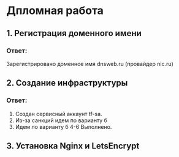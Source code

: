 # Дпломная работа

## 1.  Регистрация доменного имени

### Ответ:

Зарегистрировано доменное имя dnsweb.ru (провайдер nic.ru)


## 2. Создание инфраструктуры

### Ответ:

1. Создан сервисный аккаунт tf-sa.
2. Из-за санкций идем по варианту б
3. Идем по варианту б
4-6 Выполнено.

## 3. Установка Nginx и LetsEncrypt


